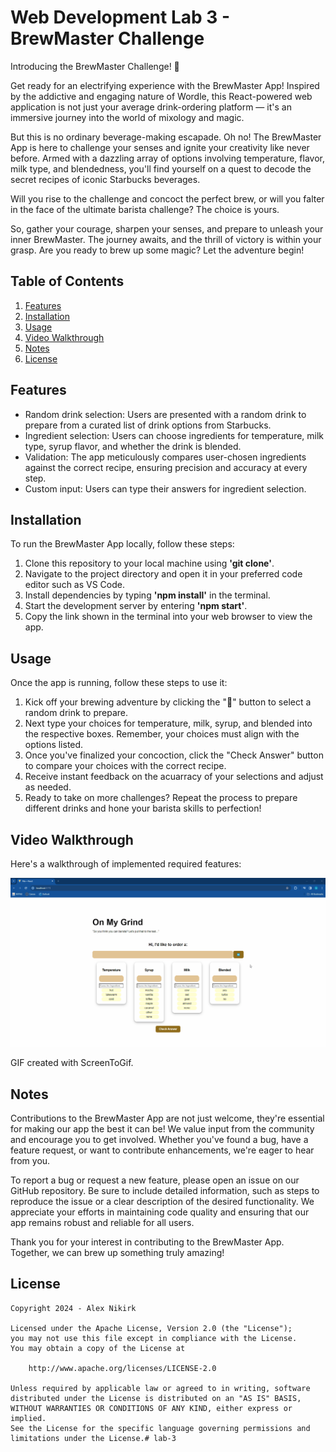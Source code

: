 # Web Development Lab 3 - BrewMaster Challenge

Introducing the BrewMaster Challenge! 🚀

Get ready for an electrifying experience with the BrewMaster App! Inspired by the addictive and engaging nature of Wordle, this React-powered web application is not just your average drink-ordering platform — it's an immersive journey into the world of mixology and magic. 

But this is no ordinary beverage-making escapade. Oh no! The BrewMaster App is here to challenge your senses and ignite your creativity like never before. Armed with a dazzling array of options involving temperature, flavor, milk type, and blendedness, you'll find yourself on a quest to decode the secret recipes of iconic Starbucks beverages.

Will you rise to the challenge and concoct the perfect brew, or will you falter in the face of the ultimate barista challenge? The choice is yours.

So, gather your courage, sharpen your senses, and prepare to unleash your inner BrewMaster. The journey awaits, and the thrill of victory is within your grasp. Are you ready to brew up some magic? Let the adventure begin!

## Table of Contents
1. [Features](#features)
2. [Installation](#installation)
3. [Usage](#usage)
4. [Video Walkthrough](#video-walkthrough)
5. [Notes](#notes)
6. [License](#license)

## Features
- Random drink selection: Users are presented with a random drink to prepare from a curated list of drink options from Starbucks.
- Ingredient selection: Users can choose ingredients for temperature, milk type, syrup flavor, and whether the drink is blended.
- Validation: The app meticulously compares user-chosen ingredients against the correct recipe, ensuring precision and accuracy at every step.
- Custom input: Users can type their answers for ingredient selection.

## Installation
To run the BrewMaster App locally, follow these steps:

1. Clone this repository to your local machine using **'git clone'**.
2. Navigate to the project directory and open it in your preferred code editor such as VS Code.
3. Install dependencies by typing **'npm install'** in the terminal.
4. Start the development server by entering **'npm start'**.
5. Copy the link shown in the terminal into your web browser to view the app.

## Usage
Once the app is running, follow these steps to use it:

1. Kick off your brewing adventure by clicking the "🔄" button to select a random drink to prepare.
2. Next type your choices for temperature, milk, syrup, and blended into the respective boxes. Remember, your choices must align with the options listed.
3. Once you've finalized your concoction, click the "Check Answer" button to compare your choices with the correct recipe.
4. Receive instant feedback on the acuarracy of your selections and adjust as needed.
5. Ready to take on more challenges? Repeat the process to prepare different drinks and hone your barista skills to perfection!

## Video Walkthrough

Here's a walkthrough of implemented required features:

![Video Walkthrough](./Lab2Stretch.gif)

GIF created with ScreenToGif.

## Notes

Contributions to the BrewMaster App are not just welcome, they're essential for making our app the best it can be! We value input from the community and encourage you to get involved. Whether you've found a bug, have a feature request, or want to contribute enhancements, we're eager to hear from you.

To report a bug or request a new feature, please open an issue on our GitHub repository. Be sure to include detailed information, such as steps to reproduce the issue or a clear description of the desired functionality. We appreciate your efforts in maintaining code quality and ensuring that our app remains robust and reliable for all users.

Thank you for your interest in contributing to the BrewMaster App. Together, we can brew up something truly amazing!

## License

    Copyright 2024 - Alex Nikirk

    Licensed under the Apache License, Version 2.0 (the "License");
    you may not use this file except in compliance with the License.
    You may obtain a copy of the License at

        http://www.apache.org/licenses/LICENSE-2.0

    Unless required by applicable law or agreed to in writing, software
    distributed under the License is distributed on an "AS IS" BASIS,
    WITHOUT WARRANTIES OR CONDITIONS OF ANY KIND, either express or implied.
    See the License for the specific language governing permissions and
    limitations under the License.# lab-3
